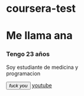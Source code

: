 # coursera-test
<!DOCTYPE html>
<html>
<head>
	<title>Hello Coursera!</title>
</head>
<body>
	<h1>Me llama ana</h1>
	<h3> Tengo <strong>23 años</strong></h3>
	<p> Soy estudiante de medicina y <br> programacion</p>
	<button> <em> fuck you</em></button>
	<a href="https://www.youtube.com/"> youtube</a>
</body>
</html>
